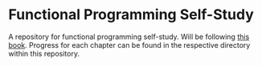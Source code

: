 # Functional Programming Self-Study
A repository for functional programming self-study. Will be following [this book](http://learnyouahaskell.com/chapters). Progress for each chapter can be found in the respective directory within this repository.
